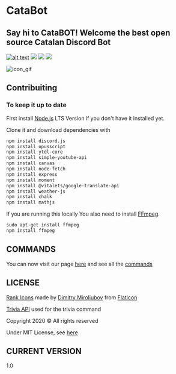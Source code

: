 # CataBot

## Say hi to CataBOT! Welcome the best open source Catalan Discord Bot

[![alt text](https://discordapp.com/api/guilds/672991564351537154/embed.png "Let's check Jason S' profile page")](https://invite.gg/catabot)
![ ](https://img.shields.io/david/dev/catalahd/catabot)
![ ](https://img.shields.io/github/repo-size/Catalahd/catabot)
![ ](https://img.shields.io/github/issues/catalahd/catabot)

![icon_gif](https://raw.githubusercontent.com/CatalaHD/CataBot/master/imgs/gif_frames/icon_new.gif)

## Contribuiting

### To keep it up to date

First install [Node.js](https://nodejs.org/en/) LTS Version if you don't have it installed yet.

Clone it and download dependencies with

```txt
npm install discord.js
npm install opusscript
npm install ytdl-core
npm install simple-youtube-api
npm install canvas
npm install node-fetch
npm install express
npm install moment
npm install @vitalets/google-translate-api
npm install weather-js
npm install chalk
npm install mathjs
```

If you are running this locally
You also need to install [FFmpeg](https://www.youtube.com/watch?v=qjtmgCb8NcE).

```txt
sudo apt-get install ffmpeg
npm install ffmpeg
```

## **COMMANDS**

You can now visit our page [here](https://catalahd.github.io/CataBot/) and see all the [commands](https://catalahd.github.io/CataBot/commands.html)

## LICENSE

[Rank Icons](https://www.flaticon.com/packs/rank-badge) made by [Dimitry Miroliubov](https://www.flaticon.com/authors/dimitry-miroliubov) from [Flaticon](https://www.flaticon.com/)

[Trivia API](https://opentdb.com/) used for the trivia command

Copyright 2020 © All rights reserved

Under MIT License, see [here](LICENSE)

## CURRENT VERSION

1.0
